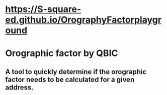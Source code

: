 # https://S-square-ed.github.io/OrographyFactorplayground

# Orographic factor by QBIC

## A tool to quickly determine if the orographic factor needs to be calculated for a given address.

